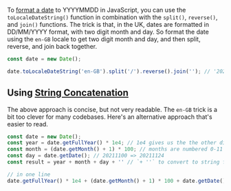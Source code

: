 To [format a date](/tutorials/fundamentals/date_format) to YYYYMMDD in JavaScript, you can use the `toLocaleDateString()` function in combination with the `split()`, `reverse()`, and `join()` functions.
The trick is that, in the UK, dates are formatted in DD/MM/YYYY format, with two digit month and day.
So format the date using the `en-GB` locale to get two digit month and day, and then split, reverse, and join back together.

```javascript
const date = new Date();

date.toLocaleDateString('en-GB').split('/').reverse().join(''); // '20211124'
```

## Using [String Concatenation](/tutorials/fundamentals/string-concat)

The above approach is concise, but not very readable.
The `en-GB` trick is a bit too clever for many codebases.
Here's an alternative approach that's easier to read.

```javascript
const date = new Date();
const year = date.getFullYear() * 1e4; // 1e4 gives us the the other digits to be filled later, so 20210000.
const month = (date.getMonth() + 1) * 100; // months are numbered 0-11 in JavaScript, * 100 to move two digits to the left. 20210011 => 20211100
const day = date.getDate(); // 20211100 => 20211124
const result = year + month + day + '' // `+ ''` to convert to string from number, 20211124 => "20211124"

// in one line
date.getFullYear() * 1e4 + (date.getMonth() + 1) * 100 + date.getDate() + ''; // "20211124"
```